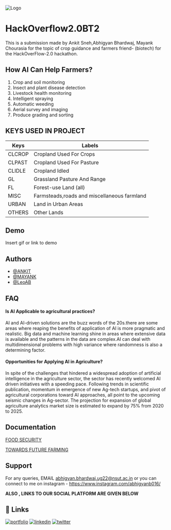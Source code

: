 
![Logo](https://media.discordapp.net/attachments/770685794776121356/1069194004866007062/icon.png?width=554&height=462)


# HackOverflow2.0BT2

This is a submission made by Ankit Sneh,Abhigyan Bhardwaj, Mayank Chourasia for the topic of crop guidance and farmers friend- (biotech) for the  HackOverFlow-2.0  hackathon.


## How AI Can Help Farmers?

1. Crop and soil monitoring 
2. Insect and plant disease detection
3. Livestock health monitoring
4. Intelligent spraying
5. Automatic weeding
6. Aerial survey and imaging
7. Produce grading and sorting

## KEYS USED IN PROJECT

| Keys            | Labels                                                                |
| ----------------- | ------------------------------------------------------------------ |
| CLCROP | Cropland Used For Crops|
| CLPAST | Cropland Used For Pasture|
| CLIDLE | Cropland Idled |
| GL | Grassland Pasture And Range |
| FL | Forest-use Land (all) |
| MISC | Farmsteads,roads and miscellaneous farmland |
| URBAN | Land in Urban Areas |
| OTHERS | Other Lands |

## Demo

Insert gif or link to demo


## Authors

- [@ANKIT](https://github.com/ENDOMINOUSANK)
- [@MAYANK](https://github.com/mayank04072003)
- [@LeoAB](https://github.com/LeoAB03)


## FAQ

#### Is AI Applicable to agricultural practices?

AI and AI-driven solutions are the buzz words of the 20s.there are some areas where reaping the benefits of application of AI is more pragmatic and realistic. Big data and machine learning shine in areas where extensive data is available and the patterns in the data are complex.AI can deal with multidimensional problems with high variance where randomness is also a determining factor.

#### Opportunities for Applying AI in Agriculture?

In spite of the challenges that hindered a widespread adoption of artificial intelligence in the agriculture sector, the sector has recently welcomed AI driven initiatives with a speeding pace. Following trends in scientific publication, momentum in emergence of new Ag-tech startups, and pivot of agricultural corporations toward AI approaches, all point to the upcoming seismic changes in Ag-sector. The projection for expansion of global agriculture analytics market size is estimated to expand by 75% from 2020 to 2025.

## Documentation

[FOOD SECURITY](https://www.ifpri.org/topic/big-data)



[TOWARDS FUTURE FARMING](https://www.wipro.com/holmes/towards-future-farming-how-artificial-intelligence-is-transforming-the-agriculture-industry/#:~:text=AI%20technology%20helps%20in%20detecting,of%20herbicides%20and%20cost%20savings.)


## Support

For any queries, EMAIL abhigyan.bhardwaj.ug22@nsut.ac.in or you can connect to me on instagram - https://www.instagram.com/abhigyanb016/


**ALSO , LINKS TO OUR SOCIAL PLATFORM ARE GIVEN BELOW**
## 🔗 Links
[![portfolio](https://img.shields.io/badge/my_portfolio-000?style=for-the-badge&logo=ko-fi&logoColor=white)](https://github.com/mayank04072003)
[![linkedin](https://img.shields.io/badge/linkedin-0A66C2?style=for-the-badge&logo=linkedin&logoColor=white)](https://www.linkedin.com/in/ankit-sneh-55ab64260/)
[![twitter](https://img.shields.io/badge/twitter-1DA1F2?style=for-the-badge&logo=twitter&logoColor=white)](https://twitter.com/abhigyanleo123)

